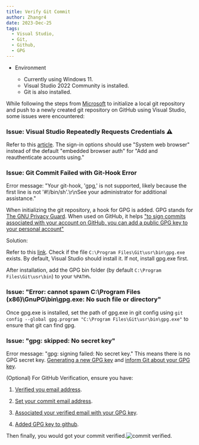 ```yaml
---
title: Verify Git Commit
author: Zhangr4
date: 2023-Dec-25
tags: 
  - Visual Studio, 
  - Git, 
  - Github,
  - GPG
---
```


- Environment

  - Currently using Windows 11.
  - Visual Studio 2022 Community is installed.
  - Git is also installed.

While following the steps from [Microsoft](https://learn.microsoft.com/en-us/visualstudio/version-control/git-create-repository?view=vs-2022#create-a-github-repo) to initialize a local git repository and push to a newly created git repository on GitHub using Visual Studio, some issues were encountered:

<!-- more -->

### Issue: Visual Studio Repeatedly Requests Credentials ⚠️

Refer to this [article](https://blog.jongallant.com/2021/08/visual-studio-re-enter-credentials/). The sign-in options should use "System web browser" instead of the default "embedded browser auth" for "Add and reauthenticate accounts using."

### Issue: Git Commit Failed with Git-Hook Error

Error message: "Your git-hook, 'gpg,' is not supported, likely because the first line is not '#!/bin/sh'.\r\nSee your administrator for additional assistance."

When initializing the git repository, a hook for GPG is added. GPG stands for [The GNU Privacy Guard](https://www.gnupg.org/). When used on GitHub, it helps ["to sign commits associated with your account on GitHub, you can add a public GPG key to your personal account"](https://docs.github.com/en/authentication/managing-commit-signature-verification/adding-a-gpg-key-to-your-github-account#about-addition-of-gpg-keys-to-your-account)

Solution:

Refer to this [link](https://developercommunity.visualstudio.com/t/git-commit-failed-with-git-hook-error/139363). Check if the file `C:\Program Files\Git\usr\bin\gpg.exe` exists. By default, Visual Studio should install it. If not, install gpg.exe first.

After installation, add the GPG bin folder (by default `C:\Program Files\Git\usr\bin`) to your `%PATH%`.

### Issue: "Error: cannot spawn C:\Program Files (x86)\GnuPG\bin\gpg.exe: No such file or directory"

Once gpg.exe is installed, set the path of gpg.exe in git config using `git config --global gpg.program "C:\Program Files\Git\usr\bin\gpg.exe"` to ensure that git can find gpg.

### Issue: "gpg: skipped: No secret key"

Error message: "gpg: signing failed: No secret key." This means there is no GPG secret key. [Generating a new GPG key](https://docs.github.com/en/authentication/managing-commit-signature-verification/generating-a-new-gpg-key) and [inform Git about your GPG key](https://docs.github.com/en/authentication/managing-commit-signature-verification/telling-git-about-your-signing-key#telling-git-about-your-gpg-key).

(Optional) For GitHub Verification, ensure you have:

1. [Verified you email address](https://docs.github.com/en/account-and-profile/setting-up-and-managing-your-personal-account-on-github/managing-email-preferences/verifying-your-email-address).

2. [Set your commit email address](https://docs.github.com/en/account-and-profile/setting-up-and-managing-your-personal-account-on-github/managing-email-preferences/setting-your-commit-email-address).

3. [Associated your verified email with your GPG key](https://docs.github.com/en/authentication/managing-commit-signature-verification/associating-an-email-with-your-gpg-key).

4. [Added GPG key to github](https://docs.github.com/en/authentication/managing-commit-signature-verification/adding-a-gpg-key-to-your-github-account).

Then finally, you would got your commit verified.![commit verified](https://docs.github.com/assets/cb-97945/mw-1440/images/help/settings/gpg-verified-with-expired-key.webp).
